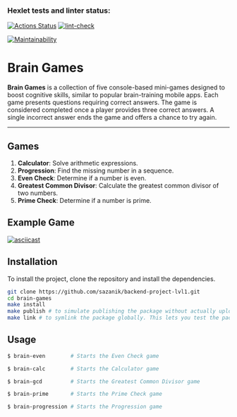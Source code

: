 ### Hexlet tests and linter status:
[![Actions Status](https://github.com/sazanik/backend-project-lvl1/actions/workflows/hexlet-check.yml/badge.svg)](https://github.com/sazanik/backend-project-lvl1/actions)
[![lint-check](https://github.com/sazanik/backend-project-lvl1/actions/workflows/lint-check.yml/badge.svg?event=push)](https://github.com/sazanik/backend-project-lvl1/actions/workflows/lint-check.yml)

[![Maintainability](https://api.codeclimate.com/v1/badges/9ff520ee5368a3db6146/maintainability)](https://codeclimate.com/github/sazanik/backend-project-lvl1/maintainability)

# Brain Games

**Brain Games** is a collection of five console-based mini-games designed to boost cognitive skills, similar to popular brain-training mobile apps. Each game presents questions requiring correct answers. The game is considered completed once a player provides three correct answers. A single incorrect answer ends the game and offers a chance to try again.

---

## Games

1. **Calculator**: Solve arithmetic expressions.
2. **Progression**: Find the missing number in a sequence.
3. **Even Check**: Determine if a number is even.
4. **Greatest Common Divisor**: Calculate the greatest common divisor of two numbers.
5. **Prime Check**: Determine if a number is prime.

## Example Game
[![asciicast](https://asciinema.org/a/kkmfRWa5FV7vDonXujHzsMaIi.svg)](https://asciinema.org/a/kkmfRWa5FV7vDonXujHzsMaIi)


## Installation

To install the project, clone the repository and install the dependencies.

```bash
git clone https://github.com/sazanik/backend-project-lvl1.git
cd brain-games
make install
make publish # to simulate publishing the package without actually uploading it to the npm registry. Use this to verify your package configuration before a real publish
make link # to symlink the package globally. This lets you test the package locally as if it were installed via npm
```

## Usage


```bash
$ brain-even        # Starts the Even Check game
```

```bash
$ brain-calc        # Starts the Calculator game
```

```bash
$ brain-gcd         # Starts the Greatest Common Divisor game
```

```bash
$ brain-prime       # Starts the Prime Check game
```

```bash
$ brain-progression # Starts the Progression game
```
